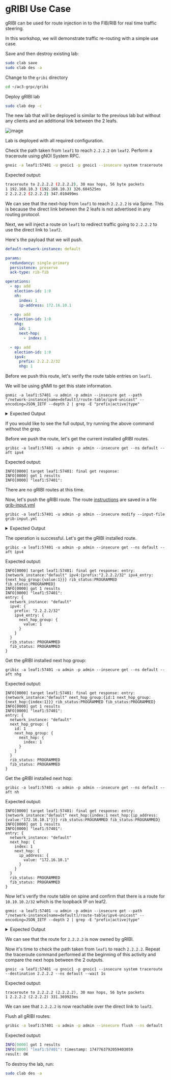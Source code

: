 # gRIBI Use Case

gRIBI can be used for route injection in to the FIB/RIB for real time traffic steering.

In this workshop, we will demonstrate traffic re-routing with a simple use case.

Save and then destroy existing lab:

```bash
sudo clab save
sudo clab des -a
```

Change to the `gribi` directory

```bash
cd ~/ac3-grpc/gribi
```

Deploy gRIBI lab

```bash
sudo clab dep -c
```

The new lab that will be deployed is similar to the previous lab but without any clients and an additional link between the 2 leafs.

![image](../images/gribi-topo.jpg)

Lab is deployed with all required configuration.

Check the path taken from `leaf1` to reach `2.2.2.2` on `leaf2`. Perform a traceroute using gNOI System RPC.

```bash
gnoic -a leaf1:57401 -u gnoic1 -p gnoic1 --insecure system traceroute --destination 2.2.2.2 --ns default --wait 1s
```

Expected output:

```bash
traceroute to 2.2.2.2 (2.2.2.2), 30 max hops, 56 byte packets
1 192.168.10.3 (192.168.10.3) 326.604525ms
2 2.2.2.2 (2.2.2.2) 347.010499ms
```

We can see that the next-hop from `leaf1` to reach `2.2.2.2` is via Spine. This is because the direct link between the 2 leafs is not advertised in any routing protocol.

Next, we will inject a route on `leaf1` to redirect traffic going to `2.2.2.2` to use the direct link to `leaf2`.

Here's the payload that we will push.

```yaml
default-network-instance: default

params:
  redundancy: single-primary
  persistence: preserve
  ack-type: rib-fib

operations:
  - op: add
    election-id: 1:0
    nh:
      index: 1
      ip-address: 172.16.10.1

  - op: add
    election-id: 1:0
    nhg:
      id: 1
      next-hop:
        - index: 1

  - op: add
    election-id: 1:0
    ipv4:
      prefix: 2.2.2.2/32
      nhg: 1
```

Before we push this route, let's verify the route table entries on `leaf1`.

We will be using gNMI to get this state information.

```
gnmic -a leaf1:57401 -u admin -p admin --insecure get --path "/network-instance[name=default]/route-table/ipv4-unicast" --encoding=JSON_IETF --depth 2 | grep -E "prefix|active|type"
```

<details>
<summary>Expected Output</summary>
<br>
<pre>
"active": true,
"ipv4-prefix": "1.1.1.1/32",
"route-type": "srl_nokia-common:host"
"active": true,
"ipv4-prefix": "2.2.2.2/32",
"route-type": "srl_nokia-common:bgp"
"active": true,
"ipv4-prefix": "172.16.10.0/31",
"route-type": "srl_nokia-common:local"
"active": true,
"ipv4-prefix": "172.16.10.0/32",
"route-type": "srl_nokia-common:host"
"active": true,
"ipv4-prefix": "192.168.10.2/31",
"route-type": "srl_nokia-common:local"
"active": true,
"ipv4-prefix": "192.168.10.2/32",
"route-type": "srl_nokia-common:host"
"active-routes": 6,
"active-routes-with-ecmp": 0,
</pre>
</details>

If you would like to see the full output, try running the above command without the grep.

Before we push the route, let's get the current installed gRIBI routes.

```
gribic -a leaf1:57401 -u admin -p admin --insecure get --ns default --aft ipv4
```

Expected output:

```
INFO[0000] target leaf1:57401: final get response:      
INFO[0000] got 1 results                                
INFO[0000] "leaf1:57401":   
```

There are no gRIBI routes at this time.

Now, let's push the gRIBI route. The route [instructions](#L50) are saved in a file [grib-input.yml](grib-input.yml)

```
gribic -a leaf1:57401 -u admin -p admin --insecure modify --input-file grib-input.yml
```

<details>
<summary>Expected Output</summary>
<br>
<pre>
INFO[0000] trying to find variable file "grib-input_vars.yml" 
INFO[0000] sending request=params:{redundancy:SINGLE_PRIMARY persistence:PRESERVE ack_type:RIB_AND_FIB_ACK} to "leaf1:57401" 
INFO[0000] sending request=election_id:{high:1} to "leaf1:57401" 
INFO[0000] leaf1:57401
response: session_params_result: {} 
INFO[0000] target leaf1:57401 modify request:
operation: {
  id: 1
  network_instance: "default"
  op: ADD
  next_hop: {
    index: 1
    next_hop: {
      ip_address: {
        value: "172.16.10.1"
      }
    }
  }
  election_id: {
    high: 1
  }
} 
INFO[0000] leaf1:57401
response: election_id: {
  high: 1
} 
INFO[0010] target leaf1:57401 modify request:
operation: {
  id: 2
  network_instance: "default"
  op: ADD
  next_hop_group: {
    id: 1
    next_hop_group: {
      next_hop: {
        index: 1
      }
    }
  }
  election_id: {
    high: 1
  }
} 
INFO[0010] leaf1:57401
response: result: {
  id: 1
  status: FIB_PROGRAMMED
  timestamp: 1747763142835240782
} 
INFO[0010] target leaf1:57401 modify request:
operation: {
  id: 3
  network_instance: "default"
  op: ADD
  ipv4: {
    prefix: "2.2.2.2/32"
    ipv4_entry: {
      next_hop_group: {
        value: 1
      }
    }
  }
  election_id: {
    high: 1
  }
} 
INFO[0010] leaf1:57401
response: result: {
  id: 2
  status: FIB_PROGRAMMED
  timestamp: 1747763142897447495
} 
INFO[0010] target leaf1:57401 modify stream done        
INFO[0010] leaf1:57401
response: result: {
  id: 3
  status: FIB_PROGRAMMED
  timestamp: 1747763142947521598
} 
</pre>
</details>

The operation is successful. Let's get the gRIBI installed route.

```
gribic -a leaf1:57401 -u admin -p admin --insecure get --ns default --aft ipv4
```

Expected output:

```
INFO[0000] target leaf1:57401: final get response: entry:{network_instance:"default" ipv4:{prefix:"2.2.2.2/32" ipv4_entry:{next_hop_group:{value:1}}} rib_status:PROGRAMMED fib_status:PROGRAMMED} 
INFO[0000] got 1 results                                
INFO[0000] "leaf1:57401":
entry: {
  network_instance: "default"
  ipv4: {
    prefix: "2.2.2.2/32"
    ipv4_entry: {
      next_hop_group: {
        value: 1
      }
    }
  }
  rib_status: PROGRAMMED
  fib_status: PROGRAMMED
} 
```

Get the gRIBI installed next hop group:

```
gribic -a leaf1:57401 -u admin -p admin --insecure get --ns default --aft nhg
```

Expected output:

```
INFO[0000] target leaf1:57401: final get response: entry:{network_instance:"default" next_hop_group:{id:1 next_hop_group:{next_hop:{index:1}}} rib_status:PROGRAMMED fib_status:PROGRAMMED} 
INFO[0000] got 1 results                                
INFO[0000] "leaf1:57401":
entry: {
  network_instance: "default"
  next_hop_group: {
    id: 1
    next_hop_group: {
      next_hop: {
        index: 1
      }
    }
  }
  rib_status: PROGRAMMED
  fib_status: PROGRAMMED
} 
```

Get the gRIBI installed next hop:

```
gribic -a leaf1:57401 -u admin -p admin --insecure get --ns default --aft nh
```

Expected output:

```
INFO[0000] target leaf1:57401: final get response: entry:{network_instance:"default" next_hop:{index:1 next_hop:{ip_address:{value:"172.16.10.1"}}} rib_status:PROGRAMMED fib_status:PROGRAMMED} 
INFO[0000] got 1 results                                
INFO[0000] "leaf1:57401":
entry: {
  network_instance: "default"
  next_hop: {
    index: 1
    next_hop: {
      ip_address: {
        value: "172.16.10.1"
      }
    }
  }
  rib_status: PROGRAMMED
  fib_status: PROGRAMMED
} 
```

Now let's verify the route table on spine and confirm that there is a route for `10.10.10.2/32` which is the loopback IP on leaf2.

```
gnmic -a leaf1:57401 -u admin -p admin --insecure get --path "/network-instance[name=default]/route-table/ipv4-unicast" --encoding=JSON_IETF --depth 2 | grep -E "prefix|active|type"
```

<details>
<summary>Expected Output</summary>
<br>
<pre>
"active": true,
"ipv4-prefix": "1.1.1.1/32",
"route-type": "srl_nokia-common:host"
"active": true,
"ipv4-prefix": "2.2.2.2/32",
"route-type": "srl_nokia-common:gribi"
"active": true,
"ipv4-prefix": "172.16.10.0/31",
"route-type": "srl_nokia-common:local"
"active": true,
"ipv4-prefix": "172.16.10.0/32",
"route-type": "srl_nokia-common:host"
"active": true,
"ipv4-prefix": "192.168.10.2/31",
"route-type": "srl_nokia-common:local"
"active": true,
"ipv4-prefix": "192.168.10.2/32",
"route-type": "srl_nokia-common:host"
"active-routes": 6,
"active-routes-with-ecmp": 0,
</pre> 
</details>

We can see that the route for `2.2.2.2` is now owned by gRIBI.

Now it's time to check the path taken from `leaf1` to reach `2.2.2.2`. Repeat the traceroute command performed at the beginning of this activity and compare the next hops between the 2 outputs.

```
gnoic -a leaf1:57401 -u gnoic1 -p gnoic1 --insecure system traceroute --destination 2.2.2.2 --ns default --wait 1s
```

Expected output:

```
traceroute to 2.2.2.2 (2.2.2.2), 30 max hops, 56 byte packets
1 2.2.2.2 (2.2.2.2) 331.369923ms
```

We can see that `2.2.2.2` is now reachable over the direct link to `leaf2`.

Flush all gRIBI routes:

```bash
gribic -a leaf1:57401 -u admin -p admin --insecure flush --ns default --override
```

Expected output:

```bash
INFO[0000] got 1 results                                
INFO[0000] "leaf1:57401": timestamp: 1747763792059403059
result: OK 
```

To destroy the lab, run:
```bash
sudo clab des -a
```
